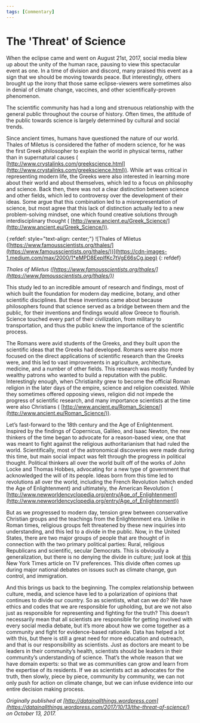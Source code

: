 ```yaml
---
tags: [Commentary]
---
```


# The 'Threat' of Science

When the eclipse came and went on August 21st, 2017, social media blew up about the unity of the human race, pausing to view this spectacular event as one. In a time of division and discord, many praised this event as a sign that we should be moving towards peace. But interestingly, others brought up the irony that those same eclipse-viewers were sometimes also in denial of climate change, vaccines, and other scientifically-proven phenomenon.

The scientific community has had a long and strenuous relationship with the general public throughout the course of history. Often times, the attitude of the public towards science is largely determined by cultural and social trends.

Since ancient times, humans have questioned the nature of our world. Thales of Miletus is considered the father of modern science, for he was the first Greek philosopher to explain the world in physical terms, rather than in supernatural causes ( [http://www.crystalinks.com/greekscience.html](http://www.crystalinks.com/greekscience.html)). While art was critical in representing modern life, the Greeks were also interested in learning more about their world and about themselves, which led to a focus on philosophy and science. Back then, there was not a clear distinction between science and other fields, which led to controversy over the development of their ideas. Some argue that this combination led to a misrepresentation of science, but most agree that this lack of distinction actually led to a new problem-solving mindset, one which found creative solutions through interdisciplinary thought ( [http://www.ancient.eu/Greek_Science/](http://www.ancient.eu/Greek_Science/)).

{:refdef: style="text-align: center;"}
![Thales of Miletus ([https://www.famousscientists.org/thales/](https://www.famousscientists.org/thales/))](https://cdn-images-1.medium.com/max/2000/1*eMPD8EeplfKc7tVgE66sCg.jpeg)
{: refdef}

*Thales of Miletus ([https://www.famousscientists.org/thales/](https://www.famousscientists.org/thales/))*

This study led to an incredible amount of research and findings, most of which built the foundation for modern day medicine, botany, and other scientific disciplines. But these inventions came about because philosophers found that science served as a bridge between them and the public, for their inventions and findings would allow Greece to flourish. Science touched every part of their civilization, from military to transportation, and thus the public knew the importance of the scientific process.

The Romans were avid students of the Greeks, and they built upon the scientific ideas that the Greeks had developed. Romans were also more focused on the direct applications of scientific research than the Greeks were, and this led to vast improvements in agriculture, architecture, medicine, and a number of other fields. This research was mostly funded by wealthy patrons who wanted to build a reputation with the public. Interestingly enough, when Christianity grew to become the official Roman religion in the later days of the empire, science and religion coexisted. While they sometimes offered opposing views, religion did not impede the progress of scientific research, and many importance scientists at the time were also Christians ( [http://www.ancient.eu/Roman_Science/](http://www.ancient.eu/Roman_Science/)).

Let’s fast-forward to the 18th century and the Age of Enlightenment. Inspired by the findings of Copernicus, Galileo, and Isaac Newton, the new thinkers of the time began to advocate for a reason-based view, one that was meant to fight against the religious authoritarianism that had ruled the world. Scientifically, most of the astronomical discoveries were made during this time, but main social impact was felt through the progress in political thought. Political thinkers all over the world built off of the works of John Locke and Thomas Hobbes, advocating for a new type of government that acknowledged the will of its people. Ideas born from this time led to revolutions all over the world, including the French Revolution (which ended the Age of Enlightenment) and ultimately, the American Revolution ( [http://www.newworldencyclopedia.org/entry/Age_of_Enlightenment](http://www.newworldencyclopedia.org/entry/Age_of_Enlightenment))

But as we progressed to modern day, tension grew between conservative Christian groups and the teachings from the Enlightenment era. Unlike in Roman times, religious groups felt threatened by these new inquiries into understanding, and this led to a divide in the public. Now, in the United States, there are two major groups of people that are thought of in connection with the two primary political parties: Rural, religious Republicans and scientific, secular Democrats. This is obviously a generalization, but there is no denying the divide in culture; just look at [this](https://www.nytimes.com/interactive/2016/12/26/upshot/duck-dynasty-vs-modern-family-television-maps.html?action=click&contentCollection=undefined&region=Footer&module=WhatsNext&version=WhatsNext&contentID=WhatsNext&moduleDetail=most-emailed-2&pgtype=undefined) New York Times article on TV preferences. This divide often comes up during major national debates on issues such as climate change, gun control, and immigration.

And this brings us back to the beginning. The complex relationship between culture, media, and science have led to a polarization of opinions that continues to divide our country. So as scientists, what can we do? We have ethics and codes that we are responsible for upholding, but are we not also just as responsible for representing and fighting for the truth? This doesn’t necessarily mean that all scientists are responsible for getting involved with every social media debate, but it’s more about how we come together as a community and fight for evidence-based rationale. Data has helped a lot with this, but there is still a great need for more education and outreach, and that is our responsibility as scientists. Just as doctors are meant to be leaders in their community’s health, scientists should be leaders in their community’s understanding of science. That’s the whole reason that we have domain experts: so that we as communities can grow and learn from the expertise of its residents. If we as scientists act as advocates for the truth, then slowly, piece by piece, community by community, we can not only push for action on climate change, but we can infuse evidence into our entire decision making process.

*Originally published at [http://datainallthings.wordpress.com](https://datainallthings.wordpress.com/2017/10/13/the-threat-of-science/) on October 13, 2017.*
